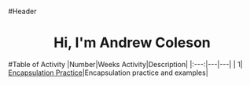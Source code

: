 #Header
<h1 align = "center"> Hi, I'm Andrew Coleson </h1>

#Table of Activity
|Number|Weeks Activity|Description|
|:---:|---|---|
| 1| [Encapsulation Practice](https://github.com/Spasss1/CS121/tree/Andrew/src/encapsulationPractice)|Encapsulation practice and examples|

